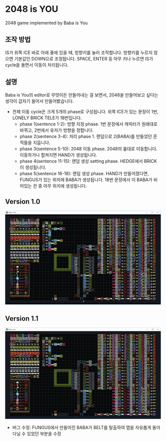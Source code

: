 # 2048 is YOU
2048 game implemented by Baba is You

## 조작 방법
IS가 위쪽 ICE 바로 아래 줄에 있을 때, 방향키를 눌러 조작합니다. 방향키를 누르지 않으면 기본값인 DOWN으로 조정됩니다. SPACE, ENTER 등 아무 키나 누르면 IS가 cycle을 돌면서 이동이 처리됩니다.

## 설명
Baba is You의 editor로 무엇이든 만들어내는 걸 보면서, 2048을 만들어보고 싶다는 생각이 갑자기 들어서 만들어봤습니다.
- 전체 이동 cycle은 크게 5개의 phase로 구성됩니다. 위쪽 ICE가 있는 문장이 1번, LONELY BRICK TELE가 18번입니다.
  - phase 1(sentence 1-2): 방향 지정 phase. 1번 문장에서 캐릭터가 원래대로 바뀌고, 2번에서 유저가 방향을 정합니다.
  - phase 2(sentence 3-4): 처리 phase 1. 랜덤으로 2(BABA)를 만들었던 흔적들을 지웁니다.
  - phase 3(sentence 5-10): 2048 이동 phase. 2048의 룰대로 이동합니다. 이동하거나 합쳐지면 HAND가 생성됩니다.
  - phase 4(sentence 11-15): 랜덤 생성 setting phase. HEDGE에서 BRICK이 생성됩니다.
  - phase 5(sentence 16-18): 랜덤 생성 phase. HAND가 만들어졌다면, FUNGUS가 있는 위치에 BABA가 생성됩니다. 18번 문장에서 이 BABA가 비어있는 칸 중 아무 위치에 생성됩니다.

## Version 1.0
![2048 is you Version 1.0](/ver-1.0.png)

## Version 1.1
![2048 is you Version 1.1](/ver-1.1.png)
- 버그 수정: FUNGUS에서 만들어진 BABA가 BELT를 탈출하여 맵을 자유롭게 돌아다닐 수 있었던 부분을 수정
